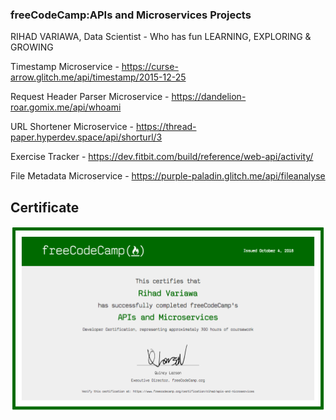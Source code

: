 ### freeCodeCamp:APIs and Microservices Projects
RIHAD VARIAWA, Data Scientist - Who has fun LEARNING, EXPLORING & GROWING

Timestamp Microservice - https://curse-arrow.glitch.me/api/timestamp/2015-12-25

Request Header Parser Microservice - https://dandelion-roar.gomix.me/api/whoami

URL Shortener Microservice - https://thread-paper.hyperdev.space/api/shorturl/3

Exercise Tracker - https://dev.fitbit.com/build/reference/web-api/activity/

File Metadata Microservice - https://purple-paladin.glitch.me/api/fileanalyse

## Certificate

<img src="./image_gallery/api and microservices.png"/>

